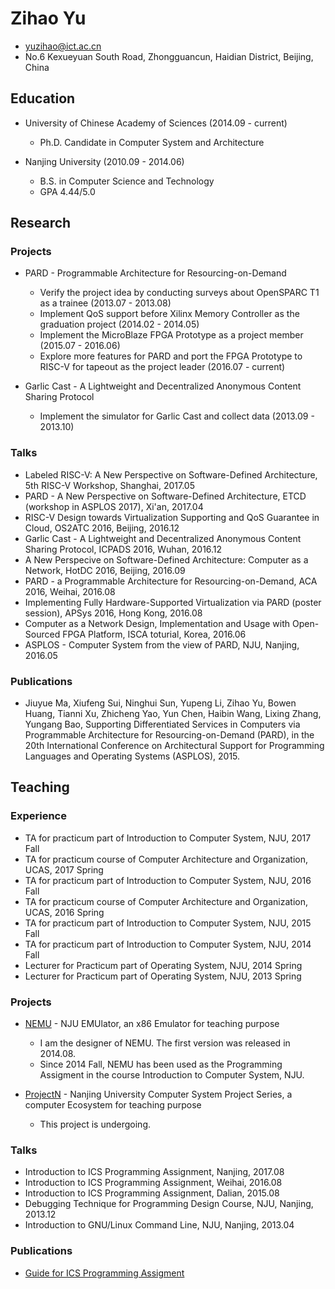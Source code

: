 # Zihao Yu

* yuzihao@ict.ac.cn
* No.6 Kexueyuan South Road, Zhongguancun, Haidian District, Beijing, China

## Education

* University of Chinese Academy of Sciences (2014.09 - current)
  + Ph.D. Candidate in Computer System and Architecture

* Nanjing University (2010.09 - 2014.06)
  + B.S. in Computer Science and Technology
  + GPA 4.44/5.0

## Research

### Projects

* PARD - Programmable Architecture for Resourcing-on-Demand
  + Verify the project idea by conducting surveys about OpenSPARC T1 as a trainee (2013.07 - 2013.08)
  + Implement QoS support before Xilinx Memory Controller as the graduation project (2014.02 - 2014.05)
  + Implement the MicroBlaze FPGA Prototype as a project member (2015.07 - 2016.06)
  + Explore more features for PARD and port the FPGA Prototype to RISC-V for tapeout as the project leader (2016.07 - current)

* Garlic Cast - A Lightweight and Decentralized Anonymous Content Sharing Protocol
  + Implement the simulator for Garlic Cast and collect data (2013.09 - 2013.10)

### Talks

* Labeled RISC-V: A New Perspective on Software-Defined Architecture, 5th RISC-V Workshop, Shanghai, 2017.05
* PARD - A New Perspective on Software-Defined Architecture, ETCD (workshop in ASPLOS 2017), Xi'an, 2017.04
* RISC-V Design towards Virtualization Supporting and QoS Guarantee in Cloud, OS2ATC 2016, Beijing, 2016.12
* Garlic Cast - A Lightweight and Decentralized Anonymous Content Sharing Protocol, ICPADS 2016, Wuhan, 2016.12
* A New Perspecive on Software-Defined Architecture: Computer as a Network, HotDC 2016, Beijing, 2016.09
* PARD - a Programmable Architecture for Resourcing-on-Demand, ACA 2016, Weihai, 2016.08
* Implementing Fully Hardware-Supported Virtualization via PARD (poster session), APSys 2016, Hong Kong, 2016.08
* Computer as a Network Design, Implementation and Usage with Open-Sourced FPGA Platform, ISCA toturial, Korea, 2016.06
* ASPLOS - Computer System from the view of PARD, NJU, Nanjing, 2016.05

### Publications

* Jiuyue Ma, Xiufeng Sui, Ninghui Sun, Yupeng Li, Zihao Yu, Bowen Huang, Tianni Xu, Zhicheng Yao, Yun Chen, Haibin Wang, Lixing Zhang, Yungang Bao, Supporting Differentiated Services in Computers via Programmable Architecture for Resourcing-on-Demand (PARD), in the 20th International Conference on Architectural Support for Programming Languages and Operating Systems (ASPLOS), 2015.

## Teaching

### Experience

* TA for practicum part of Introduction to Computer System, NJU, 2017 Fall
* TA for practicum course of Computer Architecture and Organization, UCAS, 2017 Spring
* TA for practicum part of Introduction to Computer System, NJU, 2016 Fall
* TA for practicum course of Computer Architecture and Organization, UCAS, 2016 Spring
* TA for practicum part of Introduction to Computer System, NJU, 2015 Fall
* TA for practicum part of Introduction to Computer System, NJU, 2014 Fall
* Lecturer for Practicum part of Operating System, NJU, 2014 Spring
* Lecturer for Practicum part of Operating System, NJU, 2013 Spring

### Projects

* [NEMU](https://github.com/ProjectN/nemu) - NJU EMUlator, an x86 Emulator for teaching purpose
  + I am the designer of NEMU. The first version was released in 2014.08.
  + Since 2014 Fall, NEMU has been used as the Programming Assigment in the course Introduction to Computer System, NJU.

* [ProjectN](https://github.com/ProjectN) - Nanjing University Computer System Project Series, a computer Ecosystem for teaching purpose
  + This project is undergoing.

### Talks

* Introduction to ICS Programming Assignment, Nanjing, 2017.08
* Introduction to ICS Programming Assignment, Weihai, 2016.08
* Introduction to ICS Programming Assignment, Dalian, 2015.08
* Debugging Technique for Programming Design Course, NJU, Nanjing, 2013.12
* Introduction to GNU/Linux Command Line, NJU, Nanjing, 2013.04

### Publications

* [Guide for ICS Programming Assigment](https://nju-ics.gitbooks.io/ics2017-programming-assignment/content/)
